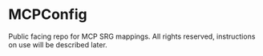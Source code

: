# MCPConfig
Public facing repo for MCP SRG mappings. All rights reserved, instructions on use will be described later.
